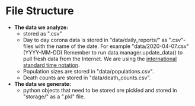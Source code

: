 
# File Structure #

- __The data we analyze:__
    + stored as ".csv"
    + Day to day corona data is stored in "data/daily_reports/" as ".csv"-files with the name of the date. For example "data/2020-04-07.csv" (YYYY-MM-DD) Remember to run data.manager.update_data() to pull fresh data from the Internet. We are using the [international standard time notation](https://www.cl.cam.ac.uk/~mgk25/iso-time.html).
    + Population sizes are stored in "data/populations.csv".
    + Death counts are stored in "data/death_counts.csv".
- __The data we generate:__
    + python objects that need to be stored are pickled and stored in "storage/" as a ".pkl" file.